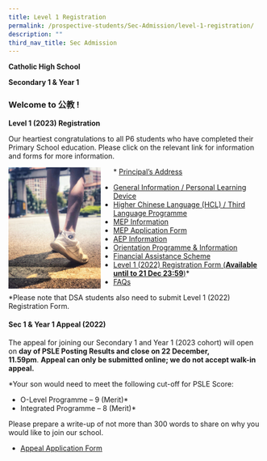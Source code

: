 ```yaml
---
title: Level 1 Registration
permalink: /prospective-students/Sec-Admission/level-1-registration/
description: ""
third_nav_title: Sec Admission
---
```

**Catholic High School**

**Secondary 1 & Year 1**

### Welcome to 公教 !

**Level 1 (2023) Registration**


Our heartiest congratulations to all P6 students who have completed their Primary School education. Please click on the relevant link for information and forms for more information.

<img src="/images/pro1.png" style="width:183px;height:240px;margin-right:25px;" align = "left"> *   [Principal’s Address](https://go.gov.sg/addressbyp)
*   [General Information / Personal Learning Device](https://docs.google.com/presentation/d/1lLgL3070s9vSqfsBK_gaJUtSCrqQpwGq/edit#slide=id.p9)
*   [Higher Chinese Language (HCL) / Third Language Programme](https://docs.google.com/presentation/d/1YVe4kCqMwcWjfyNJ8RmhEQhrwg5HXfb-/edit?usp=share_link&ouid=102619214576318776139&rtpof=true&sd=true)
*   [MEP Information](https://drive.google.com/file/d/1Ugj6IJYLVoo6sty7CCyqzW5hbkTWgZSu/view?usp=share_link)
*   [MEP Application Form](https://drive.google.com/file/d/11Hv-LkwphflAqyac5NTy7vzoKruKuh2O/view?usp=share_link)
*   [AEP Information](https://drive.google.com/file/d/181ddgqdy8V_-x3_xGlTW868RSqSYGlro/view?usp=share_link)
*   [Orientation Programme & Information](https://drive.google.com/file/d/10aq1C2iSVUF3429KZYLBhqs8oMxLUW3x/view?usp=share_link)
*   [Financial Assistance Scheme](https://drive.google.com/file/d/1ayZ7IObHo1FKD1WyoDCVg3xZB8xuS5lX/view?usp=share_link)
*   [Level 1 (2022) Registration Form (**Available until to 21 Dec 23:59**)](https://go.gov.sg/s1registrationform2023)\*
*   [FAQs](https://staging.d26k7rl81eo6rb.amplifyapp.com/secondary/faqs/)

\*Please note that DSA students also need to submit Level 1 (2022) Registration Form.

#### Sec 1 & Year 1 Appeal (2022)

The appeal for joining our Secondary 1 and Year 1 (2023 cohort) will open on **day of PSLE Posting Results and close on 22 December, 11.59pm**. **Appeal can only be submitted online; we do not accept walk-in appeal.**

\*Your son would need to meet the following cut-off for PSLE Score:

*   O-Level Programme – 9 (Merit)\*
*   Integrated Programme – 8 (Merit)\*

Please prepare a write-up of not more than 300 words to share on why you would like to join our school.

*   [Appeal Application Form](https://go.gov.sg/appealform-2023)